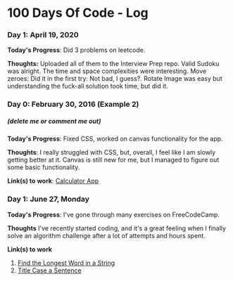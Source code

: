 # 100 Days Of Code - Log

### Day 1: April 19, 2020


**Today's Progress**: Did 3 problems on leetcode.

**Thoughts:** Uploaded all of them to the Interview Prep repo. Valid Sudoku was alright. The time and space complexities were interesting. Move zeroes: Did it in the first try: Not bad, I guess?. Rotate Image was easy but understanding the fuck-all solution took time, but did it. 


### Day 0: February 30, 2016 (Example 2)
##### (delete me or comment me out)

**Today's Progress**: Fixed CSS, worked on canvas functionality for the app.

**Thoughts**: I really struggled with CSS, but, overall, I feel like I am slowly getting better at it. Canvas is still new for me, but I managed to figure out some basic functionality.

**Link(s) to work**: [Calculator App](http://www.example.com)


### Day 1: June 27, Monday

**Today's Progress**: I've gone through many exercises on FreeCodeCamp.

**Thoughts** I've recently started coding, and it's a great feeling when I finally solve an algorithm challenge after a lot of attempts and hours spent.

**Link(s) to work**
1. [Find the Longest Word in a String](https://www.freecodecamp.com/challenges/find-the-longest-word-in-a-string)
2. [Title Case a Sentence](https://www.freecodecamp.com/challenges/title-case-a-sentence)
